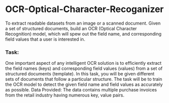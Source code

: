 # OCR-Optical-Character-Recoganizer

To extract readable datasets from an image or a scanned document. Given a set of
structured documents, build an OCR (Optical Character Recognition) model, which will spew out
the field name, and corresponding field values that a user is interested in.

### Task:
One important aspect of any intelligent OCR solution is to efficiently extract the field names (keys)
and corresponding field values (values) from a set of structured documents (template). In this task,
you will be given different sets of documents that follow a particular structure. The task will be to
train the OCR model to detect the given field name and field values as accurately as possible.
Data Provided:
The data contains multiple purchase invoices from the retail industry having numerous key, value
pairs.

